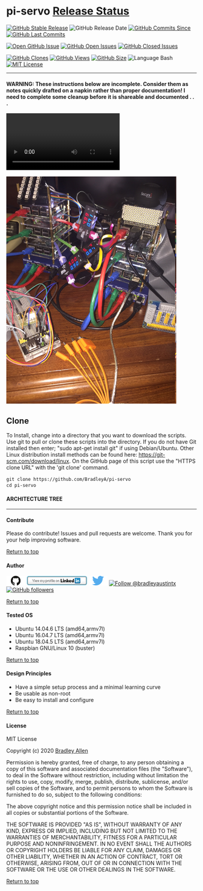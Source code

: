 # pi-servo  [Release Status](https://img.shields.io/badge/Status_-Alpha-red.svg)

[![GitHub Stable Release](https://img.shields.io/badge/Release-0.2-blue.svg)](https://github.com/BradleyA/pi-servo/releases/tag/0.2)
![GitHub Release Date](https://img.shields.io/github/release-date/BradleyA/pi-servo?color=blue)
[![GitHub Commits Since](https://img.shields.io/github/commits-since/BradleyA/pi-servo/0.2?color=orange)](https://github.com/BradleyA/pi-servo/commits/)
[![GitHub Last Commits](https://img.shields.io/github/last-commit/BradleyA/pi-servo.svg)](https://github.com/BradleyA/pi-servo/commits/)

[![Open GitHub Issue](https://img.shields.io/badge/Open-Incident-brightgreen.svg)](https://github.com/BradleyA/pi-servo/issues/new/choose)
[![GitHub Open Issues](https://img.shields.io/github/issues/BradleyA/pi-servo?color=purple)](https://github.com/BradleyA/pi-servo/issues?q=is%3Aopen+is%3Aissue)
[![GitHub Closed Issues](https://img.shields.io/github/issues-closed/BradleyA/pi-servo?color=purple)](https://github.com/BradleyA/pi-servo/issues?q=is%3Aclosed+is%3Aissue)

[<img alt="GitHub Clones" src="https://img.shields.io/static/v1?label=Clones&message=51&color=blueviolet">](https://github.com/BradleyA/pi-servo/blob/master/images/clone.table.md)
[<img alt="GitHub Views" src="https://img.shields.io/static/v1?label=Views&message=216&color=blueviolet">](https://github.com/BradleyA/pi-servo/blob/master/images/view.table.md)
[![GitHub Size](https://img.shields.io/github/repo-size/BradleyA/pi-servo.svg)](https://github.com/BradleyA/pi-servo/)
![Language Bash](https://img.shields.io/badge/%20Language-bash-blue.svg)
[![MIT License](http://img.shields.io/badge/License-MIT-blue.png)](LICENSE)

----

#### WARNING: These instructions below are incomplete. Consider them as notes quickly drafted on a napkin rather than proper documentation!  I need to complete some cleanup before it is shareable and documented . . .

![Click this link, then click 'view raw' to see servo test 1](images/IMG_2873.MOV)

<img id="image_respberry_setup" src="images/IMG_2803.JPG" width="450" >

## Clone
To Install, change into a directory that you want to download the scripts. Use git to pull or clone these scripts into the directory. If you do not have Git installed then enter; "sudo apt-get install git" if using Debian/Ubuntu. Other Linux distribution install methods can be found here: https://git-scm.com/download/linux. On the GitHub page of this script use the "HTTPS clone URL" with the 'git clone' command.

    git clone https://github.com/BradleyA/pi-servo
    cd pi-servo

#### ARCHITECTURE TREE

----

#### Contribute
Please do contribute!  Issues and pull requests are welcome.  Thank you for your help improving software.

[Return to top](https://github.com/BradleyA/pi-servo/blob/master/README.md#pi-servo--)

#### Author
[<img id="github" src="images/github.png" width="50" a="https://github.com/BradleyA/">](https://github.com/BradleyA/)    [<img src="images/linkedin.png" style="max-width:100%;" >](https://www.linkedin.com/in/bradleyhallen) [<img id="twitter" src="images/twitter.png" width="50" a="twitter.com/bradleyaustintx/">](https://twitter.com/bradleyaustintx/)       <a href="https://twitter.com/intent/follow?screen_name=bradleyaustintx"> <img src="https://img.shields.io/twitter/follow/bradleyaustintx.svg?label=Follow%20@bradleyaustintx" alt="Follow @bradleyaustintx" />    </a>          [![GitHub followers](https://img.shields.io/github/followers/BradleyA.svg?style=social&label=Follow&maxAge=2592000)](https://github.com/BradleyA?tab=followers)

[Return to top](https://github.com/BradleyA/pi-servo/blob/master/README.md#pi-servo--)

#### Tested OS
 * Ubuntu 14.04.6 LTS (amd64,armv7l)
 * Ubuntu 16.04.7 LTS (amd64,armv7l)
 * Ubuntu 18.04.5 LTS (amd64,armv7l)
 * Raspbian GNU/Linux 10 (buster)

[Return to top](https://github.com/BradleyA/pi-servo/blob/master/README.md#pi-servo--)

#### Design Principles
 * Have a simple setup process and a minimal learning curve
 * Be usable as non-root
 * Be easy to install and configure

[Return to top](https://github.com/BradleyA/pi-servo/blob/master/README.md#pi-servo--)

#### License
MIT License

Copyright (c) 2020  [Bradley Allen](https://www.linkedin.com/in/bradleyhallen)

Permission is hereby granted, free of charge, to any person obtaining a copy of this software and associated documentation files (the "Software"), to deal in the Software without restriction, including without limitation the rights to use, copy, modify, merge, publish, distribute, sublicense, and/or sell copies of the Software, and to permit persons to whom the Software is furnished to do so, subject to the following conditions:

The above copyright notice and this permission notice shall be included in all copies or substantial portions of the Software.

THE SOFTWARE IS PROVIDED "AS IS", WITHOUT WARRANTY OF ANY KIND, EXPRESS OR IMPLIED, INCLUDING BUT NOT LIMITED TO THE WARRANTIES OF MERCHANTABILITY, FITNESS FOR A PARTICULAR PURPOSE AND NONINFRINGEMENT. IN NO EVENT SHALL THE AUTHORS OR COPYRIGHT HOLDERS BE LIABLE FOR ANY CLAIM, DAMAGES OR OTHER LIABILITY, WHETHER IN AN ACTION OF CONTRACT, TORT OR OTHERWISE, ARISING FROM, OUT OF OR IN CONNECTION WITH THE SOFTWARE OR THE USE OR OTHER DEALINGS IN THE SOFTWARE.

[Return to top](https://github.com/BradleyA/pi-servo/blob/master/README.md#pi-servo--)
